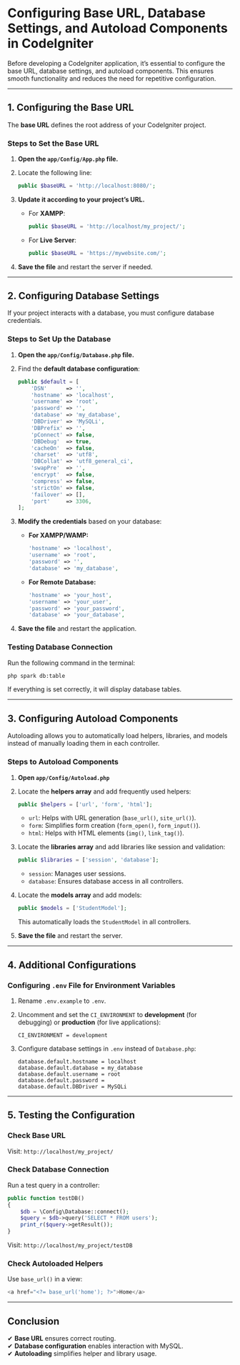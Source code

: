 # **Configuring Base URL, Database Settings, and Autoload Components in CodeIgniter**  

Before developing a CodeIgniter application, it’s essential to configure the base URL, database settings, and autoload components. This ensures smooth functionality and reduces the need for repetitive configuration.  

---

## **1. Configuring the Base URL**  

The **base URL** defines the root address of your CodeIgniter project.  

### **Steps to Set the Base URL**  

1. **Open the `app/Config/App.php` file.**  
2. Locate the following line:  

   ```php
   public $baseURL = 'http://localhost:8080/';
   ```
3. **Update it according to your project’s URL.**  
   - For **XAMPP**:  
     ```php
     public $baseURL = 'http://localhost/my_project/';
     ```
   - For **Live Server**:  
     ```php
     public $baseURL = 'https://mywebsite.com/';
     ```
4. **Save the file** and restart the server if needed.  

---

## **2. Configuring Database Settings**  

If your project interacts with a database, you must configure database credentials.  

### **Steps to Set Up the Database**  

1. **Open the `app/Config/Database.php` file.**  
2. Find the **default database configuration**:  

   ```php
   public $default = [
       'DSN'      => '',
       'hostname' => 'localhost',
       'username' => 'root',
       'password' => '',
       'database' => 'my_database',
       'DBDriver' => 'MySQLi',
       'DBPrefix' => '',
       'pConnect' => false,
       'DBDebug'  => true,
       'cacheOn'  => false,
       'charset'  => 'utf8',
       'DBCollat' => 'utf8_general_ci',
       'swapPre'  => '',
       'encrypt'  => false,
       'compress' => false,
       'strictOn' => false,
       'failover' => [],
       'port'     => 3306,
   ];
   ```
3. **Modify the credentials** based on your database:  
   - **For XAMPP/WAMP:**  
     ```php
     'hostname' => 'localhost',
     'username' => 'root',
     'password' => '',
     'database' => 'my_database',
     ```
   - **For Remote Database:**  
     ```php
     'hostname' => 'your_host',
     'username' => 'your_user',
     'password' => 'your_password',
     'database' => 'your_database',
     ```
4. **Save the file** and restart the application.  

### **Testing Database Connection**  
Run the following command in the terminal:  

```sh
php spark db:table
```
If everything is set correctly, it will display database tables.  

---

## **3. Configuring Autoload Components**  

Autoloading allows you to automatically load helpers, libraries, and models instead of manually loading them in each controller.  

### **Steps to Autoload Components**  

1. **Open `app/Config/Autoload.php`**  
2. Locate the **helpers array** and add frequently used helpers:  

   ```php
   public $helpers = ['url', 'form', 'html'];
   ```
   - `url`: Helps with URL generation (`base_url()`, `site_url()`).  
   - `form`: Simplifies form creation (`form_open()`, `form_input()`).  
   - `html`: Helps with HTML elements (`img()`, `link_tag()`).  

3. Locate the **libraries array** and add libraries like session and validation:  

   ```php
   public $libraries = ['session', 'database'];
   ```
   - `session`: Manages user sessions.  
   - `database`: Ensures database access in all controllers.  

4. Locate the **models array** and add models:  

   ```php
   public $models = ['StudentModel'];
   ```
   This automatically loads the `StudentModel` in all controllers.  

5. **Save the file** and restart the server.  

---

## **4. Additional Configurations**  

### **Configuring `.env` File for Environment Variables**  
1. Rename `.env.example` to `.env`.  
2. Uncomment and set the `CI_ENVIRONMENT` to **development** (for debugging) or **production** (for live applications):  

   ```
   CI_ENVIRONMENT = development
   ```

3. Configure database settings in `.env` instead of `Database.php`:  

   ```
   database.default.hostname = localhost
   database.default.database = my_database
   database.default.username = root
   database.default.password =
   database.default.DBDriver = MySQLi
   ```

---

## **5. Testing the Configuration**  

### **Check Base URL**  
Visit: `http://localhost/my_project/`  

### **Check Database Connection**  
Run a test query in a controller:  

```php
public function testDB()
{
    $db = \Config\Database::connect();
    $query = $db->query('SELECT * FROM users');
    print_r($query->getResult());
}
```
Visit: `http://localhost/my_project/testDB`  

### **Check Autoloaded Helpers**  
Use `base_url()` in a view:  

```php
<a href="<?= base_url('home'); ?>">Home</a>
```

---

## **Conclusion**  
✔ **Base URL** ensures correct routing.  
✔ **Database configuration** enables interaction with MySQL.  
✔ **Autoloading** simplifies helper and library usage.  
